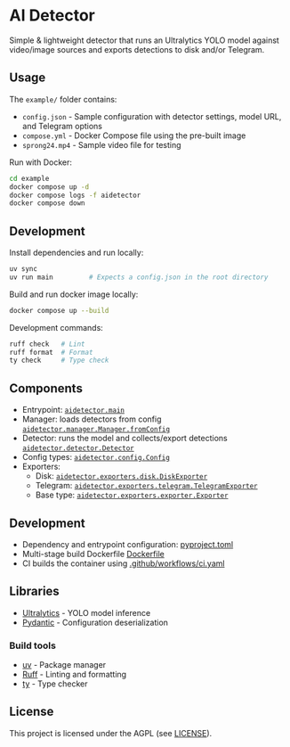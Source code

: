 # AI Detector

Simple & lightweight detector that runs an Ultralytics YOLO model against video/image sources and exports detections to disk and/or Telegram.

## Usage

The `example/` folder contains:
- `config.json` - Sample configuration with detector settings, model URL, and Telegram options
- `compose.yml` - Docker Compose file using the pre-built image
- `sprong24.mp4` - Sample video file for testing

Run with Docker:

```bash
cd example
docker compose up -d
docker compose logs -f aidetector
docker compose down
```

## Development

Install dependencies and run locally:

```bash
uv sync
uv run main         # Expects a config.json in the root directory
```

Build and run docker image locally:

```bash
docker compose up --build
```

Development commands:

```bash
ruff check   # Lint
ruff format  # Format
ty check     # Type check
```

## Components

- Entrypoint: [`aidetector.main`](src/aidetector/__init__.py)
- Manager: loads detectors from config [`aidetector.manager.Manager.fromConfig`](src/aidetector/manager.py)
- Detector: runs the model and collects/export detections [`aidetector.detector.Detector`](src/aidetector/detector.py)
- Config types: [`aidetector.config.Config`](src/aidetector/config.py)
- Exporters:
  - Disk: [`aidetector.exporters.disk.DiskExporter`](src/aidetector/exporters/disk.py)
  - Telegram: [`aidetector.exporters.telegram.TelegramExporter`](src/aidetector/exporters/telegram.py)
  - Base type: [`aidetector.exporters.exporter.Exporter`](src/aidetector/exporters/exporter.py)

## Development

- Dependency and entrypoint configuration: [pyproject.toml](pyproject.toml)
- Multi-stage build Dockerfile [Dockerfile](Dockerfile)
- CI builds the container using [.github/workflows/ci.yaml](.github/workflows/ci.yaml)

## Libraries

- [Ultralytics](https://github.com/ultralytics/ultralytics) - YOLO model inference
- [Pydantic](https://github.com/pydantic/pydantic) - Configuration deserialization

### Build tools

- [uv](https://github.com/astral-sh/uv) - Package manager
- [Ruff](https://github.com/astral-sh/ruff) - Linting and formatting
- [ty](https://github.com/hauntsaninja/ty) - Type checker

## License

This project is licensed under the AGPL (see [LICENSE](LICENSE)).